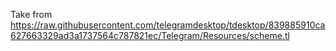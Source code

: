 Take from https://raw.githubusercontent.com/telegramdesktop/tdesktop/839885910ca627663329ad3a1737564c787821ec/Telegram/Resources/scheme.tl
